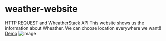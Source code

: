 # weather-website

HTTP REQUEST and WheatherStack API
This website shows us the information about Wheather. We can choose location everywhere we want!!
<a href="https://vinhprs-weather-app.herokuapp.com">Demo</a>
![image](https://user-images.githubusercontent.com/77932499/181161554-b8586a4a-49b8-431a-b0f5-edede6c648f1.png)

